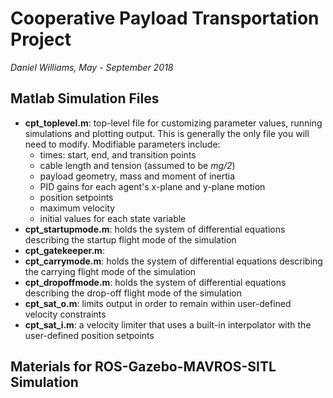 # Cooperative Payload Transportation Project
*Daniel Williams, May - September 2018*

## Matlab Simulation Files


* **cpt_toplevel.m**: top-level file for customizing parameter values, running simulations and plotting output. This is generally the only file you will need to modify. Modifiable parameters include:
    * times: start, end, and transition points
    * cable length and tension (assumed to be _mg/2_)
    * payload geometry, mass and moment of inertia
    * PID gains for each agent's x-plane and y-plane motion
    * position setpoints
    * maximum velocity
    * initial values for each state variable
* **cpt_startupmode.m**: holds the system of differential equations describing the startup flight mode of the simulation
* **cpt_gatekeeper.m**:
* **cpt_carrymode.m**: holds the system of differential equations describing the carrying flight mode of the simulation
* **cpt_dropoffmode.m**: holds the system of differential equations describing the drop-off flight mode of the simulation
* **cpt\_sat_o.m**: limits output in order to remain within user-defined velocity constraints
* **cpt\_sat_i.m**: a velocity limiter that uses a built-in interpolator with the user-defined position setpoints

## Materials for ROS-Gazebo-MAVROS-SITL Simulation